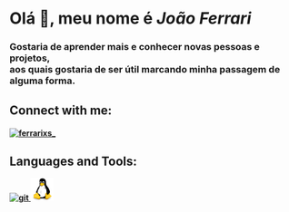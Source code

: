 # Olá 👋, meu nome é <b>_João Ferrari_
### Gostaria de aprender mais e conhecer novas pessoas e projetos,</br> aos quais gostaria de ser útil marcando minha passagem de alguma forma.


<!-- ### Blogs posts -->
<!-- BLOG-POST-LIST:START -->
<!-- BLOG-POST-LIST:END -->

## Connect with me:
<!-- <a href="https://nodejs.org" target="_blank"> <img src="https://raw.githubusercontent.com/devicons/devicon/master/icons/nodejs/nodejs-original-wordmark.svg" alt="nodejs" width="40" height="40"/> </a> -->


<a href="https://instagram.com/ferrarixs_" target="blank"><img align="center" src="https://raw.githubusercontent.com/rahuldkjain/github-profile-readme-generator/master/src/images/icons/Social/instagram.svg" alt="ferrarixs_" height="30" width="40" /></a>


## Languages and Tools:
<p align="left">
<a href="https://git-scm.com/" target="_blank"> <img src="https://www.vectorlogo.zone/logos/git-scm/git-scm-icon.svg" alt="git" width="40" height="40"/> </a>
<a href="https://www.linux.org/" target="_blank"> <img src="https://raw.githubusercontent.com/devicons/devicon/master/icons/linux/linux-original.svg" alt="linux" width="40" height="40"/> </a>
</br>
